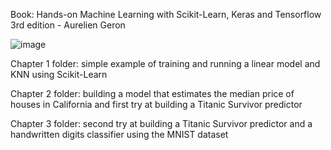 Book: Hands-on Machine Learning with Scikit-Learn, Keras and Tensorflow 3rd edition - Aurelien Geron

![image](https://github.com/user-attachments/assets/2ca2b078-fa59-414b-a14d-d395e1e3fa79)

Chapter 1 folder: simple example of training and running a linear model and KNN using Scikit-Learn

Chapter 2 folder: building a model that estimates the median price of houses in California and first try at building a Titanic Survivor predictor

Chapter 3 folder: second try at building a Titanic Survivor predictor and a handwritten digits classifier using the MNIST dataset
